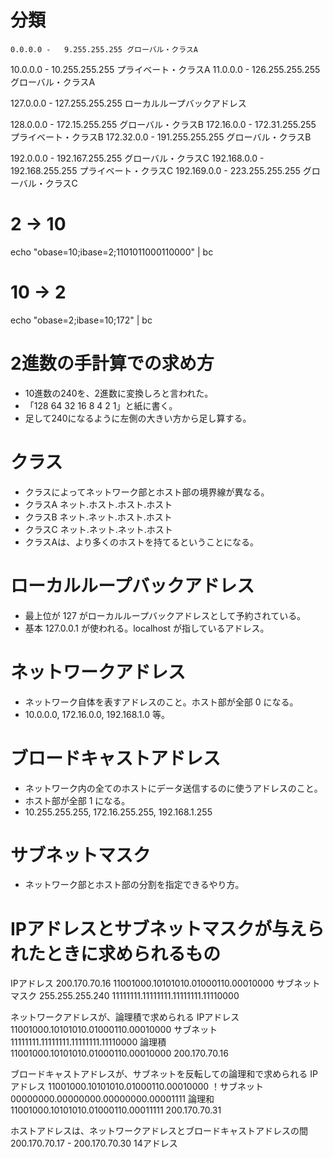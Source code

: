 
# 分類
    0.0.0.0 -   9.255.255.255 グローバル・クラスA
   10.0.0.0 -  10.255.255.255 プライベート・クラスA
   11.0.0.0 - 126.255.255.255 グローバル・クラスA

  127.0.0.0 - 127.255.255.255 ローカルループバックアドレス

  128.0.0.0 -  172.15.255.255 グローバル・クラスB
 172.16.0.0 -  172.31.255.255 プライベート・クラスB
 172.32.0.0 - 191.255.255.255 グローバル・クラスB

  192.0.0.0 - 192.167.255.255 グローバル・クラスC
192.168.0.0 - 192.168.255.255 プライベート・クラスC
192.169.0.0 - 223.255.255.255 グローバル・クラスC

# 2 -> 10
echo "obase=10;ibase=2;1101011000110000" | bc

# 10 -> 2
echo "obase=2;ibase=10;172" | bc

# 2進数の手計算での求め方
- 10進数の240を、2進数に変換しろと言われた。
- 「128 64 32 16 8 4 2 1」と紙に書く。
- 足して240になるように左側の大きい方から足し算する。

# クラス
- クラスによってネットワーク部とホスト部の境界線が異なる。
- クラスA ネット.ホスト.ホスト.ホスト
- クラスB ネット.ネット.ホスト.ホスト
- クラスC ネット.ネット.ネット.ホスト
- クラスAは、より多くのホストを持てるということになる。

# ローカルループバックアドレス
- 最上位が 127 がローカルループバックアドレスとして予約されている。
- 基本 127.0.0.1 が使われる。localhost が指しているアドレス。

# ネットワークアドレス
- ネットワーク自体を表すアドレスのこと。ホスト部が全部 0 になる。
- 10.0.0.0, 172.16.0.0, 192.168.1.0 等。

# ブロードキャストアドレス
- ネットワーク内の全てのホストにデータ送信するのに使うアドレスのこと。
- ホスト部が全部 1 になる。
- 10.255.255.255, 172.16.255.255, 192.168.1.255

# サブネットマスク
- ネットワーク部とホスト部の分割を指定できるやり方。

# IPアドレスとサブネットマスクが与えられたときに求められるもの
IPアドレス       200.170.70.16   11001000.10101010.01000110.00010000
サブネットマスク 255.255.255.240 11111111.11111111.11111111.11110000

ネットワークアドレスが、論理積で求められる
IPアドレス 11001000.10101010.01000110.00010000
サブネット 11111111.11111111.11111111.11110000
論理積     11001000.10101010.01000110.00010000 200.170.70.16

ブロードキャストアドレスが、サブネットを反転しての論理和で求められる
  IPアドレス 11001000.10101010.01000110.00010000
！サブネット 00000000.00000000.00000000.00001111
  論理和     11001000.10101010.01000110.00011111 200.170.70.31

ホストアドレスは、ネットワークアドレスとブロードキャストアドレスの間
200.170.70.17 - 200.170.70.30 14アドレス
